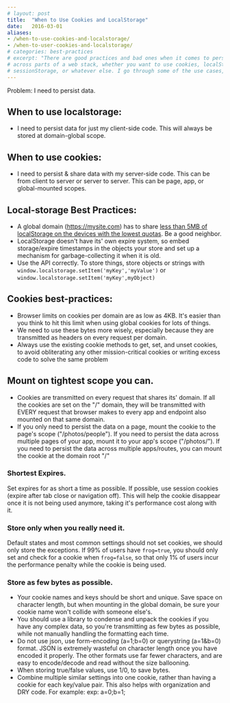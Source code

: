 ```yaml
---
# layout: post
title:  "When to Use Cookies and LocalStorage"
date:   2016-03-01
aliases:
- /when-to-use-cookies-and-localstorage/
- /when-to-user-cookies-and-localstorage/
# categories: best-practices
# excerpt: "There are good practices and bad ones when it comes to persisting data \
# across parts of a web stack, whether you want to use cookies, localStorage, \
# sessionStorage, or whatever else. I go through some of the use cases, and their best practices."
---
```


Problem: I need to persist data.

## When to use localstorage:

- I need to persist data for just my client-side code. This will always be stored at domain-global scope.

## When to use cookies:

- I need to persist & share data with my server-side code. This can be from client to server or server to server. This can be page, app, or global-mounted scopes.

## Local-storage Best Practices:

- A global domain (https://mysite.com) has to share [less than 5MB of localStorage on the devices with the lowest quotas](http://www.html5rocks.com/en/tutorials/offline/quota-research/). Be a good neighbor. 
- LocalStorage doesn't have its' own expire system, so embed storage/expire timestamps in the objects your store and set up a mechanism for garbage-collecting it when it is old. 
- Use the API correctly. To store things, store objects or strings with `window.localstorage.setItem('myKey','myValue')` or `window.localstorage.setItem('myKey',myObject)`

## Cookies best-practices:

- Browser limits on cookies per domain are as low as 4KB. It's easier than you think to hit this limit when using global cookies for lots of things. 
- We need to use these bytes more wisely, especially because they are transmitted as headers on every request per domain. 
- Always use the existing cookie methods to get, set, and unset cookies, to avoid obliterating any other mission-critical cookies or writing excess code to solve the same problem

## Mount on tightest scope you can. 

- Cookies are transmitted on every request that shares its' domain. If all the cookies are set on the "/" domain, they will be transmitted with EVERY request that browser makes to every app and endpoint also mounted on that same domain. 
- If you only need to persist the data on a page, mount the cookie to the page's scope ("/photos/people"). If you need to persist the data across multiple pages of your app, mount it to your app's scope ("/photos/"). If you need to persist the data across multiple apps/routes, you can mount the cookie at the domain root "/"

### Shortest Expires.

Set expires for as short a time as possible. If possible, use session cookies (expire after tab close or navigation off). This will help the cookie disappear once it is not being used anymore, taking it's performance cost along with it.

### Store only when you really need it.

Default states and most common settings should not set cookies, we should only store the exceptions. If 99% of users have `frog=true`, you should only set and check for a cookie when `frog=false`, so that only 1% of users incur the performance penalty while the cookie is being used.

### Store as few bytes as possible.

- Your cookie names and keys should be short and unique. Save space on character length, but when mounting in the global domain, be sure your cookie name won't collide with someone else's. 
- You should use a library to condense and unpack the cookies if you have any complex data, so you're transmitting as few bytes as possible, while not manually handling the formatting each time.
- Do not use json, use form-encoding (a=1;b=0) or querystring (a=1&b=0) format. JSON is extremely wasteful on character length once you have encoded it properly. The other formats use far fewer characters, and are easy to encode/decode and read without the size ballooning. 
- When storing true/false values, use 1/0, to save bytes. 
- Combine multiple similar settings into one cookie, rather than having a cookie for each key/value pair. This also helps with organization and DRY code. For example: exp: a=0;b=1; 

